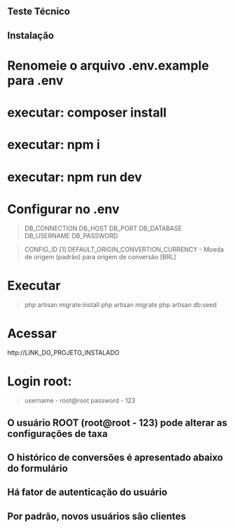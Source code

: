 ## Teste Técnico


## Instalação
# Renomeie o arquivo .env.example para .env

# executar: composer install

# executar: npm i

# executar: npm run dev

# Configurar no .env
> DB_CONNECTION
> DB_HOST
> DB_PORT
> DB_DATABASE
> DB_USERNAME
> DB_PASSWORD

> CONFIG_ID [1]
> DEFAULT_ORIGIN_CONVERTION_CURRENCY - Moeda de origem (padrão) para origem de conversão [BRL]

# Executar 
> php artisan migrate:install
> php artisan migrate
> php artisan db:seed

# Acessar
http://LINK_DO_PROJETO_INSTALADO

# Login root:
> username - root@root
> password - 123

## O usuário ROOT (root@root - 123) pode alterar as configurações de taxa
## O histórico de conversões é apresentado abaixo do formulário
## Há fator de autenticação do usuário
## Por padrão, novos usuários são clientes
